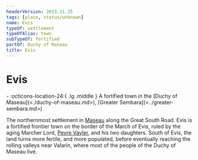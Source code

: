 ```yaml
---
headerVersion: 2023.11.25
tags: [place, status/unknown]
name: Evis
typeOf: settlement
typeOfAlias: town
subTypeOf: fortified
partOf: Duchy of Maseau
title: Evis
---
```

# Evis
<div class="grid cards ext-narrow-margin ext-one-column" markdown>
-    :octicons-location-24:{ .lg .middle } A fortified town in the [Duchy of Maseau](<./duchy-of-maseau.md>), [Greater Sembara](<../greater-sembara.md>)  
</div>


The northernmost settlement in [Maseau](<./duchy-of-maseau.md>) along the Great South Road. Evis is a fortified frontier town on the border of the March of Evis, ruled by the aging Marcher Lord, [Peyre Vayler](<../../../people/maseauns/peyre-vayler.md>), and his two daughters. South of Evis, the land turns more fertile, and more populated, before eventually reaching the rolling valleys near Valarin, where most of the people of the Duchy of Maseau live.